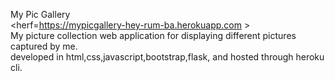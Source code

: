 My Pic Gallery \
<herf=https://mypicgallery-hey-rum-ba.herokuapp.com >\
My picture collection web application for displaying different pictures captured by me.\
developed in html,css,javascript,bootstrap,flask, and hosted through heroku cli.
